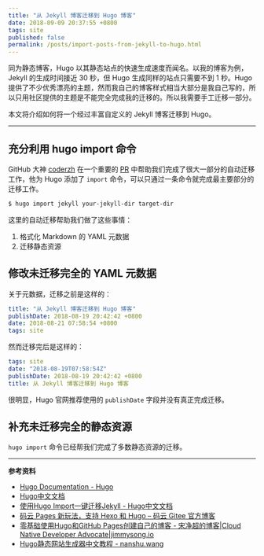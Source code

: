 ```yaml
---
title: "从 Jekyll 博客迁移到 Hugo 博客"
date: 2018-09-09 20:37:55 +0800
tags: site
published: false
permalink: /posts/import-posts-from-jekyll-to-hugo.html
---
```


同为静态博客，Hugo 以其静态站点的快速生成速度而闻名。以我的博客为例，Jekyll 的生成时间接近 30 秒，但 Hugo 生成同样的站点只需要不到 1 秒。Hugo 提供了不少优秀漂亮的主题，然而我自己的博客样式相当大部分是我自己写的，所以只用社区提供的主题是不能完全完成我的迁移的。所以我需要手工迁移一部分。

本文将介绍如何将一个经过丰富自定义的 Jekyll 博客迁移到 Hugo。

---

## 充分利用 hugo import 命令

GitHub 大神 [coderzh](https://github.com/coderzh) 在一个重要的 [PR](https://github.com/gohugoio/hugo/pull/1469) 中帮助我们完成了很大一部分的自动迁移工作，他为 Hugo 添加了 `import` 命令，可以只通过一条命令就完成最主要部分的迁移工作。

```bash
$ hugo import jekyll your-jekyll-dir target-dir
```

这里的自动迁移帮助我们做了这些事情：

1. 格式化 Markdown 的 YAML 元数据
1. 迁移静态资源

## 修改未迁移完全的 YAML 元数据

关于元数据，迁移之前是这样的：

```yaml
title: "从 Jekyll 博客迁移到 Hugo 博客"
publishDate: 2018-08-19 20:42:42 +0800
date: 2018-08-21 07:58:54 +0800
tags: site
```

然而迁移完后是这样的：

```yaml
tags: site
date: "2018-08-19T07:58:54Z"
publishDate: 2018-08-19 20:42:42 +0800
title: 从 Jekyll 博客迁移到 Hugo 博客
```

很明显，Hugo 官网推荐使用的 `publishDate` 字段并没有真正完成迁移。

## 补充未迁移完全的静态资源

`hugo import` 命令已经帮我们完成了多数静态资源的迁移。

---

**参考资料**

- [Hugo Documentation - Hugo](https://gohugo.io/documentation/)
- [Hugo中文文档](http://www.gohugo.org/)
- [使用Hugo Import一键迁移Jekyll - Hugo中文文档](http://www.gohugo.org/post/coderzh-hugo-import-from-jekyll/)
- [码云 Pages 新玩法，支持 Hexo 和 Hugo – 码云 Gitee 官方博客](https://blog.gitee.com/2018/07/05/hexo_hugo/)
- [零基础使用Hugo和GitHub Pages创建自己的博客 - 宋净超的博客|Cloud Native Developer Advocate|jimmysong.io](https://jimmysong.io/posts/building-github-pages-with-hugo/)
- [Hugo静态网站生成器中文教程 - nanshu.wang](http://nanshu.wang/post/2015-01-31/)

